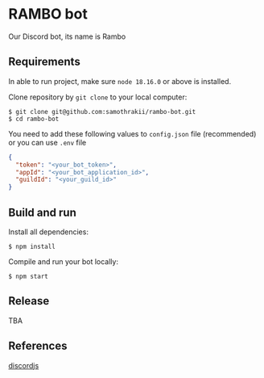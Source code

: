 # RAMBO bot
Our Discord bot, its name is Rambo

## Requirements
In able to run project, make sure `node 18.16.0` or above is installed.

Clone repository by `git clone` to your local computer:
```shell script
$ git clone git@github.com:samothrakii/rambo-bot.git
$ cd rambo-bot
```

You need to add these following values to `config.json` file (recommended) or you can use `.env` file
```json
{
  "token": "<your_bot_token>",
  "appId": "<your_bot_application_id>",
  "guildId": "<your_guild_id>"
}
```

## Build and run
Install all dependencies:
```shell script
$ npm install
```
Compile and run your bot locally:
```shell script
$ npm start
```

## Release
TBA

## References
[discordjs](https://discordjs.guide)
